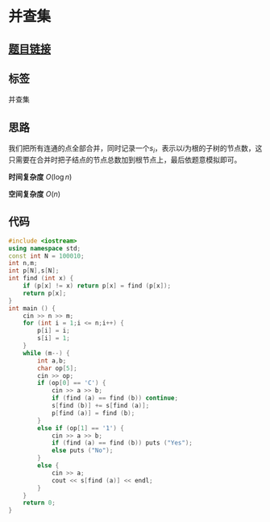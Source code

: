 # 并查集
## [题目链接](https://www.acwing.com/problem/content/839/)

## 标签
并查集

## 思路
我们把所有连通的点全部合并，同时记录一个$s_i$，表示以$i$为根的子树的节点数，这只需要在合并时把子结点的节点总数加到根节点上，最后依题意模拟即可。

**时间复杂度** $O(\log n)$

**空间复杂度** $O(n)$

## 代码
```cpp
#include <iostream>
using namespace std;
const int N = 100010;
int n,m;
int p[N],s[N];
int find (int x) {
    if (p[x] != x) return p[x] = find (p[x]);
    return p[x];
}
int main () {
    cin >> n >> m;
    for (int i = 1;i <= n;i++) {
        p[i] = i;
        s[i] = 1;
    }
    while (m--) {
        int a,b;
        char op[5];
        cin >> op;
        if (op[0] == 'C') {
            cin >> a >> b;
            if (find (a) == find (b)) continue;
            s[find (b)] += s[find (a)];
            p[find (a)] = find (b);
        }
        else if (op[1] == '1') {
            cin >> a >> b;
            if (find (a) == find (b)) puts ("Yes");
            else puts ("No");
        }
        else {
            cin >> a;
            cout << s[find (a)] << endl;
        }
    }
    return 0;
}
```
